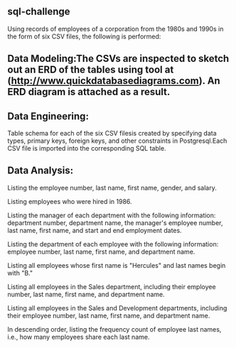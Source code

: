 ## sql-challenge
Using records of employees of a corporation from the 1980s and 1990s in the form of six CSV files, the following is performed:

## Data Modeling:The CSVs are inspected to sketch out an ERD of the tables using tool at (http://www.quickdatabasediagrams.com). An ERD diagram is attached as a result.

## Data Engineering: 
Table schema for each of the six CSV filesis created by specifying data types, primary keys, foreign keys, and other constraints in Postgresql.Each CSV file is imported into the corresponding SQL table.

## Data Analysis: 
Listing the employee number, last name, first name, gender, and salary.

Listing employees who were hired in 1986.

Listing the manager of each department with the following information: department number, department name, the manager's employee number, last name, first name, and start and end employment dates.

Listing the department of each employee with the following information: employee number, last name, first name, and department name.

Listing all employees whose first name is "Hercules" and last names begin with "B."

Listing all employees in the Sales department, including their employee number, last name, first name, and department name.

Listing all employees in the Sales and Development departments, including their employee number, last name, first name, and department name.

In descending order, listing the frequency count of employee last names, i.e., how many employees share each last name.

